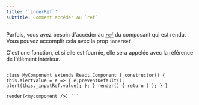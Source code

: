 ```yaml
---
title: '`innerRef`'
subtitle: Comment accéder au `ref`
---
```

Parfois, vous avez besoin d'accéder au [`ref`](https://facebook.github.io/react/docs/refs-and-the-dom.html) du composant qui est rendu. Vous pouvez accomplir cela avec la prop `innerRef`.

C'est une fonction, et si elle est fournie, elle sera appelée avec la référence de l'élément intérieur.

```interactive {clickToRender: true, summary: 'Un input dans un form'} const MyInput = glamorous.input({ borderRadius: 4, padding: '4px 8px' });

class MyComponent extends React.Component { constructor() { this.alertValue = e => { e.preventDefault(); alert(this._inputRef.value); }; } render() { return ( ); } }

render(<mycomponent />) ```